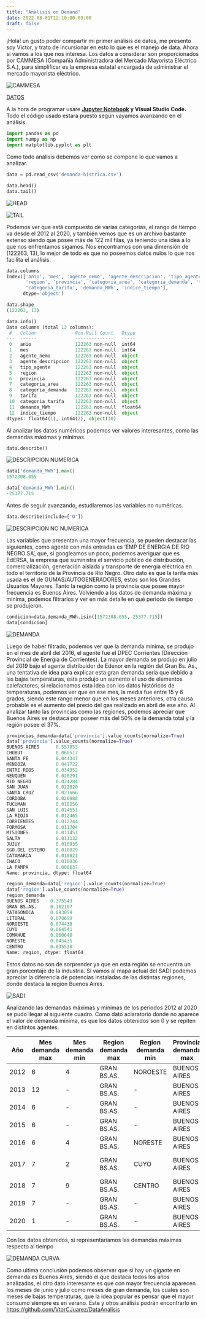 ```yaml
---
title: "Analisis on Demand"
date: 2022-08-01T12:10:00-03:00
draft: false
---
```

¡Hola! un gusto poder compartir mi primer análisis de datos, me presento soy Victor, y trato de incursionar en esto lo que es el manejo de data. Ahora si vamos a los que nos interesa.
Los datos a considerar son proporcionados por CAMMESA (Compañía Administradora del Mercado Mayorista Eléctrico S.A.), para simplificar es la empresa estatal encargada de administrar el mercado mayorista eléctrico.

![CAMMESA](https://github.com/VtorCJuarez/TheSite/blob/main/static/An%C3%A1lisis%20On%20Demand/CAMESA.png?raw=true)

[DATOS](http://datos.energia.gob.ar/dataset/publicaciones-cammesa/archivo/30e1c42d-44a7-428f-a55a-12c81dc14186)

A la hora de programar usare **[Jupyter Notebook](https://jupyter.org/) y Visual Studio Code.** 
Todo el código usado estará puesto según vayamos avanzando en el análisis.

```python
import pandas as pd
import numpy as np
import matplotlib.pyplot as plt
```

Como todo análisis debemos ver como se compone lo que vamos a analizar.

```python
data = pd.read_csv('demanda-histrica.csv')
```



```python
data.head()
data.tail()
```

![HEAD](https://github.com/VtorCJuarez/TheSite/blob/main/static/An%C3%A1lisis%20On%20Demand/HEAD.png?raw=true)

![TAIL](https://github.com/VtorCJuarez/TheSite/blob/main/static/An%C3%A1lisis%20On%20Demand/TAIL.png?raw=true)

Podemos ver que está compuesto de varias categorías, el rango de tiempo va desde el 2012 al 2020, y también vemos que es un archivo bastante extenso siendo que posee más de 122 mil filas, ya teniendo una idea a lo que nos enfrentamos sigamos.
Nos encontramos con una dimensión de (122263, 13), lo mejor de todo es que no poseemos datos nulos lo que nos facilita el análisis.

```python
data.columns
Index(['anio', 'mes', 'agente_nemo', 'agente_descripcion', 'tipo_agente',
       'region', 'provincia', 'categoria_area', 'categoria_demanda', 'tarifa',
       'categoria_tarifa', 'demanda_MWh', 'indice_tiempo'],
      dtype='object')

data.shape
(122263, 13)

data.info()
Data columns (total 13 columns):
 #   Column              Non-Null Count   Dtype  
---  ------              --------------   -----  
 0   anio                122263 non-null  int64  
 1   mes                 122263 non-null  int64  
 2   agente_nemo         122263 non-null  object 
 3   agente_descripcion  122263 non-null  object 
 4   tipo_agente         122263 non-null  object 
 5   region              122263 non-null  object 
 6   provincia           122263 non-null  object 
 7   categoria_area      122263 non-null  object 
 8   categoria_demanda   122263 non-null  object 
 9   tarifa              122263 non-null  object 
 10  categoria_tarifa    122263 non-null  object 
 11  demanda_MWh         122263 non-null  float64
 12  indice_tiempo       122263 non-null  object 
dtypes: float64(1), int64(2), object(10)
```

Al analizar los datos numéricos podemos ver valores interesantes, como las demandas máximas y mínimas.

```python
data.describe()
```

![DESCRIPCION NUMERICA](https://github.com/VtorCJuarez/TheSite/blob/main/static/An%C3%A1lisis%20On%20Demand/DESCRIBE.png?raw=true)



```python
data['demanda_MWh'].max()
1572308.055

data['demanda_MWh'].min()
-25377.715
```

Antes de seguir avanzando, estudiaremos las variables no numéricas.

```python
data.describe(include=['O'])
```

![DESCRIPCION NO NUMERICA](https://github.com/VtorCJuarez/TheSite/blob/main/static/An%C3%A1lisis%20On%20Demand/NONUM.png?raw=true)

Las variables que presentan una mayor frecuencia, se pueden destacar las siguientes, como agente con más entradas es ‘EMP DE ENERGIA DE RIO NEGRO SA’, que, si googleamos un poco, podemos averiguar que es EdERSA, la empresa que suministra el servicio público de distribución, comercialización, generación aislada y transporte de energía eléctrica en todo el territorio de la Provincia de Río Negro. Otro dato es que la tarifa más usada es el de GUMAS/AUTOGENERADORES, estos son los Grandes Usuarios Mayores. Tanto la región como la provincia que posee mayor frecuencia es Buenos Aires.
Volviendo a los datos de demanda máxima y mínima, podemos filtrarlos y ver en más detalle en qué periodo de tiempo se produjeron. 

```python
condicion=data.demanda_MWh.isin([1572308.055,-25377.715])
data[condicion]
```

![DEMANDA](https://github.com/VtorCJuarez/TheSite/blob/main/static/An%C3%A1lisis%20On%20Demand/DEMANDA.png?raw=true)

Luego de haber filtrado, podemos ver que la demanda mínima, se produjo en el mes de abril del 2016, el agente fue el DPEC Corrientes (Dirección Provincial de Energía de Corrientes). La mayor demanda se produjo en julio del 2019 bajo el agente distribuidor de Edenor en la región del Gran Bs. As., una tentativa de idea para explicar esta gran demanda seria que debido a las bajas temperaturas, esta produjo un aumento el uso de elementos calefactores, si relacionamos esta idea con los datos históricos de temperaturas, podemos ver que en ese mes, la media fue entre 15 y 6 grados, siendo este rango menor que en los meses anteriores, otra causa probable es el aumento del precio del gas realizado en abril de ese año. 
Al analizar tanto las provincias como las regiones, podemos apreciar que Buenos Aires se destaca por poseer más del 50% de la demanda total y la región posee el 37%.

```python
provincias_demanda=data['provincia'].value_counts(normalize=True)
data['provincia'].value_counts(normalize=True)
BUENOS AIRES      0.557953
CHUBUT            0.060517
SANTA FE          0.044347
MENDOZA           0.041722
ENTRE RIOS        0.034352
NEUQUEN           0.028291
RIO NEGRO         0.024284
SAN JUAN          0.022820
SANTA CRUZ        0.021666
CORDOBA           0.020988
TUCUMAN           0.018256
SAN LUIS          0.014551
LA RIOJA          0.012465
CORRIENTES        0.012244
FORMOSA           0.011704
MISIONES          0.011451
SALTA             0.011132
JUJUY             0.010935
SGO.DEL ESTERO    0.010829
CATAMARCA         0.010821
CHACO             0.010036
LA PAMPA          0.008637
Name: provincia, dtype: float64

region_demanda=data['region'].value_counts(normalize=True)
data['region'].value_counts(normalize=True)
region_demanda
BUENOS AIRES    0.375543
GRAN BS.AS.     0.182107
PATAGONICA      0.083059
LITORAL         0.078699
NOROESTE        0.074438
CUYO            0.064541
COMAHUE         0.060640
NORESTE         0.045435
CENTRO          0.035538
Name: region, dtype: float64
```

Estos datos no son de sorprender ya que en esta región se encuentra un gran porcentaje de la industria. Si vamos al mapa actual del SADI podemos apreciar la diferencia de potencias instaladas de las distintas regiones, donde destaca la región Buenos Aires.  

![SADI](https://github.com/VtorCJuarez/TheSite/blob/main/static/An%C3%A1lisis%20On%20Demand/SADI.png?raw=true)

Analizando las demandas máximas y mínimas de los periodos 2012 al 2020 se pudo llegar al siguiente cuadro. Como dato aclaratorio donde no aparece el valor de demanda mínima, es que los datos obtenidos son 0 y se repiten en distintos agentes. 

| Año | Mes demanda max | Mes demanda min | Region demanda max | Region demanda min | Provincia demanda max | Provincia demanda min | Agente demanda max | Agente demanda min | Demanda Max MWh | Demanda Min MWh |
| --- | --- | --- | --- | --- | --- | --- | --- | --- | --- | --- |
| 2012 | 6 | 4 | GRAN BS.AS. | NOROESTE | BUENOS AIRES | SALTA | EDENOR DISTRIBUIDOR | EMP.DIST.ENERGIA DE SALTA | 844351.215 | -363.831 |
| 2013 | 12 | - | GRAN BS.AS. | - | BUENOS AIRES | - | EDENOR DISTRIBUIDOR | - | 983326.506 | - |
| 2014 | 6 | - | GRAN BS.AS. | - | BUENOS AIRES | - | EDENOR DISTRIBUIDOR | - | 949827.703 | - |
| 2015 | 6 | - | GRAN BS.AS. | - | BUENOS AIRES | - | EDENOR DISTRIBUIDOR | - | 1006740.649 | - |
| 2016 | 6 | 4 | GRAN BS.AS. | NORESTE | BUENOS AIRES | CORRIENTES | EDENOR DISTRIBUIDOR | DPE CORRIENTES | 1028096.078 | -25377.715 |
| 2017 | 7 | 2 | GRAN BS.AS. | CUYO | BUENOS AIRES | SAN JUAN | EDENOR DISTRIBUIDOR | ENERGIA SAN JUAN SA EX-EDESSA | 780499.483 | -6554.332 |
| 2018 | 7 | 9 | GRAN BS.AS. | CENTRO | BUENOS AIRES | SAN LUIS | EDENOR DISTRIBUIDOR | EDESAL DISTRIBUIDOR | 1046149.598 | -989.002 |
| 2019 | 7 | - | GRAN BS.AS. | - | BUENOS AIRES | - | EDENOR DISTRIBUIDOR | - | 1572308.055 | - |
| 2020 | 1 | - | GRAN BS.AS. | - | BUENOS AIRES | - | EDENOR DISTRIBUIDOR | - | 1200124.891 | - |

Con los datos obtenidos, si representaríamos las demandas máximas respecto al tiempo

![DEMANDA CURVA](https://github.com/VtorCJuarez/TheSite/blob/main/static/An%C3%A1lisis%20On%20Demand/CURVA.png?raw=true)

Como ultima conclusión podemos observar que si hay un gigante en demanda es Buenos Aires, siendo el que destaca todos los años analizados, el otro dato interesante es que con mayor frecuencia aparecen los meses de junio y julio como meses de gran demanda, los cuales son meses de bajas temperaturas, que la idea popular es pensar que el mayor consumo siempre es en verano. 
Este y otros análisis podrán encontrarlo en https://github.com/VtorCJuarez/DataAnalisis
